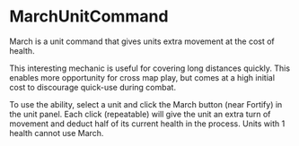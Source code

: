 # MarchUnitCommand

March is a unit command that gives units extra movement at the cost of health.

This interesting mechanic is useful for covering long distances quickly. This enables more opportunity for cross map play, but comes at a high initial cost to discourage quick-use during combat.

To use the ability, select a unit and click the March button (near Fortify) in the unit panel. Each click (repeatable) will give the unit an extra turn of movement and deduct half of its current health in the process. Units with 1 health cannot use March.

